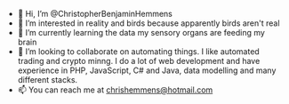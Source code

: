 - 👋 Hi, I’m @ChristopherBenjaminHemmens
- 👀 I’m interested in reality and birds because apparently birds aren't real
- 🌱 I’m currently learning the data my sensory organs are feeding my brain
- 💞️ I’m looking to collaborate on automating things. I like automated trading and crypto minng. I do a lot of web development and have experience in PHP, JavaScript, C# and Java, data modelling and many different stacks.
- 📫 You can reach me at chrishemmens@hotmail.com

